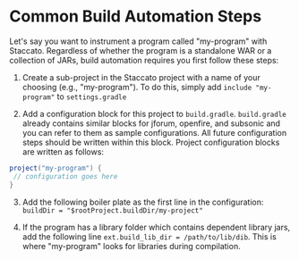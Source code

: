 # Common Build Automation Steps

Let's say you want to instrument a program called "my-program" with Staccato. Regardless
of whether the program is a standalone WAR or a collection of JARs, build automation
requires you first follow these steps:

1) Create a sub-project in the Staccato project with a name of your choosing (e.g., "my-program"). To do this, simply add `include "my-program"` to `settings.gradle`

2) Add a configuration block for this project to `build.gradle`. `build.gradle` already contains
similar blocks for jforum, openfire, and subsonic and you can refer to them as sample
configurations. All future configuration steps should be written within this block.
Project configuration blocks are written as follows:

```groovy
project("my-program") {
 // configuration goes here
}
```

3) Add the following boiler plate as the first line in the configuration: `buildDir = "$rootProject.buildDir/my-project"`

4) If the program has a library folder which contains dependent 
library jars, add the following line `ext.build_lib_dir = /path/to/lib/dib`. This is where
"my-program" looks for libraries during compilation.
